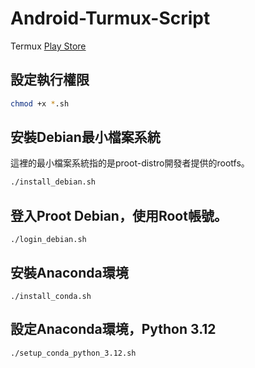 # Android-Turmux-Script

Termux [Play Store](https://play.google.com/store/apps/details?id=com.termux)

## 設定執行權限
```sh
chmod +x *.sh
```

## 安裝Debian最小檔案系統
這裡的最小檔案系統指的是proot-distro開發者提供的rootfs。
```sh
./install_debian.sh
```

## 登入Proot Debian，使用Root帳號。
```
./login_debian.sh
```

## 安裝Anaconda環境
```
./install_conda.sh
```

## 設定Anaconda環境，Python 3.12
```
./setup_conda_python_3.12.sh
```

